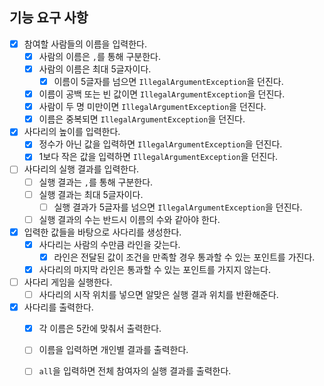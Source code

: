 ## 기능 요구 사항 ##

- [X] 참여할 사람들의 이름을 입력한다.
    - [X] 사람의 이름은 `,`를 통해 구분한다.
    - [X] 사람의 이름은 최대 5글자이다.
      - [x] 이름이 5글자를 넘으면 `IllegalArgumentException`을 던진다.
    - [x] 이름이 공백 또는 빈 값이면 `IllegalArgumentException`을 던진다.
    - [x] 사람이 두 명 미만이면 `IllegalArgumentException`을 던진다.
    - [x] 이름은 중복되면 `IllegalArgumentException`을 던진다.
  
- [x] 사다리의 높이를 입력한다.
    - [x] 정수가 아닌 값을 입력하면 `IllegalArgumentException`을 던진다.
    - [x] 1보다 작은 값을 입력하면 `IllegalArgumentException`을 던진다.
  
- [ ] 사다리의 실행 결과를 입력한다.
  - [ ] 실행 결과는 `,`를 통해 구분한다.
  - [ ] 실행 결과는 최대 5글자이다.
    - [ ] 실행 결과가 5글자를 넘으면 `IllegalArgumentException`을 던진다.
  - [ ] 실행 결과의 수는 반드시 이름의 수와 같아야 한다.
  
- [x] 입력한 값들을 바탕으로 사다리를 생성한다.
    - [x] 사다리는 사람의 수만큼 라인을 갖는다.
      - [x] 라인은 전달된 값이 조건을 만족할 경우 통과할 수 있는 포인트를 가진다.
    - [x] 사다리의 마지막 라인은 통과할 수 있는 포인트를 가지지 않는다.
  
- [ ] 사다리 게임을 실행한다.
  - [ ] 사다리의 시작 위치를 넣으면 알맞은 실행 결과 위치를 반환해준다.
  
- [x] 사다리를 출력한다.
    - [x] 각 이름은 5칸에 맞춰서 출력한다.
    - [ ] 이름을 입력하면 개인별 결과를 출력한다.
    - [ ] `all`을 입력하면 전체 참여자의 실행 결과를 출력한다.

